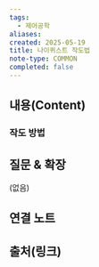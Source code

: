 ```yaml
---
tags:
  - 제어공학
aliases: 
created: 2025-05-19
title: 나이퀴스트 작도법
note-type: COMMON
completed: false
---
```


## 내용(Content)
### 작도 방법


## 질문 & 확장

(없음)

## 연결 노트

## 출처(링크)

